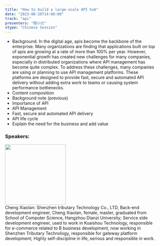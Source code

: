 ```yaml
---
title: "How to build a large-scale API hub"
date: "2023-08-20T14:00:00" 
track: "api"
presenters: "程小兰"
stype: "Chinese Session"
---
```

- Background.
In the digital age, apis become the backbone of the enterprise. Many organizations are finding that applications built on top of apis are growing at a rate of more than 100% per year. However, exponential growth has created new challenges for many companies, especially in distributed organizations where API management has become quite complex. To address these challenges, many companies are using or planning to use API management platforms. These platforms are designed to provide fast, secure and automated API delivery without adding extra work to teams or causing system performance bottlenecks.
- Content composition
- Background note (previous)
- Importance of API
- API Management
- Fast, secure and automated API delivery
- API life cycle
- Explain the need for the business and add value
 ### Speakers: 
 <img src="https://img.bagevent.com/resource/20230617/1027325870.JPG" width="200" /><br>Cheng Xiaolan: Shenzhen tributary Technology Co., LTD, Back-end development engineer, Cheng Xiaolan, female, master, graduated from School of Computer Science, Hangzhou Dianzi University; Service side development engineer, used to work in Kuaishou Technology, responsible for e-commerce related to B business development, now working in Shenzhen Tributary Technology, responsible for gateway platform development; Highly self-discipline in life, serious and responsible in work.
 <br><br>